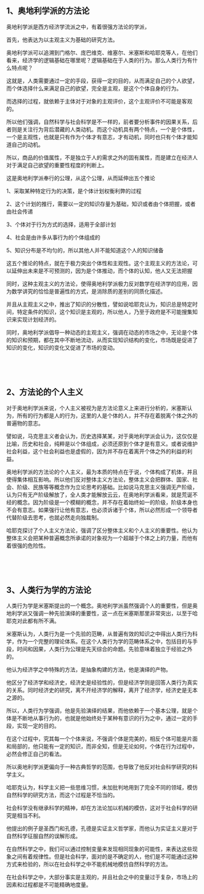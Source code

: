 <h2>1、奥地利学派的方法论</h2><p data-pid="Obx6uiLh">奥地利学派是西方经济学流派之中，有着很强方法论的学派，</p><p data-pid="pnEWhJkL">首先，他表达为以主观主义为基础的研究方法。</p><p data-pid="xTesMC24">奥地利学派可以追溯到门格尔、庞巴维克、维塞尔、米塞斯和哈耶克等人，在他们看来，经济学的逻辑基础在哪里呢？逻辑基础在于人类的行为。那么人类行为有什么特点呢？</p><p data-pid="jIwxXCDL">这就是，人类需要通过一定的手段，获得一定的目的，从而满足自己的个人欲望，而个体选择什么来满足自己的欲望，完全是主观，是这个个体自身的行为。</p><p data-pid="d_infYya">而选择的过程，就依赖于主体对于对象的主观评价，这个主观评价不可能是客观的。</p><p data-pid="yZMOdxk8">所以他们强调，自然科学与社会科学是不一样的，前者要分析事件的因果关系，后者则是关注行为背后潜藏的人类动机。而这个动机具有两个特点，一个是个体性，一个是主观性，也就是只有作为个体才有意志，才有动机，同时也只有个体才能知道自己的动机。</p><p data-pid="9Lqwu4uM">所以，商品的价值属性，不是独立于人的需求之外的固有属性，而是建立在经济人对于满足自己欲望的重要性程度的判断上。</p><p data-pid="m39F179e">这是奥地利学派奉行的公理，从这个公理，从而延伸出五个推论</p><p data-pid="KjwF3eMB">1、采取某种特定行为的决策，是个体计划权衡利弊的过程</p><p data-pid="LtMECyg2">2、这个计划的推行，需要以一定的知识存量为基础，知识或者由个体把握，或者由社会传递</p><p data-pid="zIgeWGLK">3、个体对于行为方式的选择，适用于全部计划</p><p data-pid="W-2GZfpx">4、社会是由许多从事行为的个体组成的</p><p data-pid="vs_aMNt9">5、知识分布是不均匀的，所以其他人并不能知道这个人的知识储备</p><p data-pid="5_d4MOaB">这五个推论的特点，就在于极力突出个体性和主观性。这个主观主义的方法论，可以延伸出未来是不可预测的，因为是个体推动，而个体的认知，他人又无法把握</p><p data-pid="2Fzds2z0">同时，这种主观主义的方法论，使得奥地利学派极力反对数学在经济学的应用，因为数学讲究的恰恰是普遍性的方式，是消除质的差别的同质化描述。</p><p data-pid="G2zU_Hfc">并且从主观主义之中，推出了知识的分散性，譬如说哈耶克认为，知识总是特定时间，特定条件的知识，这个知识是主观的，所以他人，乃至于政府是不可能搜集知识来实现计划经济的。</p><p data-pid="oxZAd-j9">同时，奥地利学派倡导一种动态的主观主义，强调在动态的市场之中，无论是个体的知识和预期，都在其中不断地流动，从而实现知识结构的变化，市场既是促进了知识的变化，知识的变化又促进了市场的变动。</p><p><br></p><p><br></p><h2>2、方法论的个人主义</h2><p data-pid="6bFiSiPn">对于奥地利学派来说，个人主义被视为是方法论意义上来进行分析的，米塞斯认为，所有的行为都是人的行为，这里的人是个体的人，并不存在着脱离个体之外的普遍物的意志。</p><p data-pid="arftuUIk">譬如说，马克思主义者会认为，历史选择某某，对于奥地利学派会认为，这仅仅是比喻，历史和社会，纯粹是以个体组成，必须还原到个体才是有意义。或者说维护社会利益，这个社会利益也是虚假的，因为并不存在着离开个体之外的利益的利益。</p><p data-pid="x2yPL2ag">奥地利学派的方法论的个人主义，最为本质的特点在于说，个体构成了机体，并且使得集体相互影响。所以他们反对整体主义方法论，整体主义会把群体、国家、社会、阶级、民族等等概念作为立论思考的基础。比如说马克思主义强调无产阶级，认为只有无产阶级解放了，全人类才能解放云云，在奥地利学派看来，就是荒诞不经的概念。因为阶级是一个模糊的概念，并不存在着始终如一的阶级，阶级本身也不会有意志。如果强行让他有意志，也必须诉诸于个体，所以必然形成一个领导者代替阶级去思考，也就必然走向独裁制。</p><p data-pid="kKxEmuXu">哈耶克探讨了个人主义方法论，强调了区分整体主义和个人主义的重要性。他认为整体主义会把某种普遍概念所承诺的对象视为一个超越于个体之上的力量，而他有着很强的危险性。</p><p><br></p><p><br></p><h2>3、人类行为学的方法论</h2><p data-pid="D-4KyTia">人类行为学是米塞斯提出的一个概念。奥地利学派虽然强调个人的重要性，但是奥地利学派又强调一种先验演绎的重要性，这一点在米塞斯那里非常突出，以至于哈耶克对此都有所不满。</p><p data-pid="-02HS9Ne">米塞斯认为，人类行为是一个先验的范畴，从普遍有效的知识之中得出人类行为科学，作为一个完整的理论体系。在这个人类行为学的范畴体系之中，包括目的与手段，时间和因果，人类行为公理是先天综合的命题。先验意味着独立于经验之外的。</p><p data-pid="8uWthdbR">他认为经济学之中特殊的方法，是抽象构建的方法，他是演绎的产物。</p><p data-pid="3l29fVdj">他区分了经济学和经济史，经济史是经验性的，但是经济学则是回答人类行为真实的关系。同时经济史的研究，离不开经济学的解释，离开了经济学，经济史是无本之源的。</p><p data-pid="Ah_OLaAl">所以，人类行为学强调，他是先验演绎的结果，而他依赖于一个基本公理，就是个体是不断地从事行为的，也就是他始终处于某种有意识的行为之中，通过一定的手段，实现一定的目的。</p><p data-pid="Qo6BjvRs">在这个过程中，究其每一个个体来说，不强调个体是完美的，相反个体可能是片面和局部的，他只能有一定的知识，而非全知，但是无论如何，个体在行为过程中，必然会修正自己的看法。</p><p data-pid="B8XA603d">所以奥地利学派更偏向于一种古典哲学的范围，也导致了他反对社会科学研究的科学主义。</p><p data-pid="SyAdTP6q">哈耶克认为，科学主义把一些思维习惯，未加批判地用到了完全不同的领域，模仿自然科学的研究方法，而这个过程是不恰当的。</p><p data-pid="ck7xArS1">社会科学没有继承科学的精神，却在方法论加以机械的模仿，这对于社会科学的研究是相当不利。</p><p data-pid="1To5nQds">他提出的例子是圣西门和孔德，孔德是实证主义哲学家，而他认为实证主义是对于自然科学征服自然的误解形成。</p><p data-pid="lELPWeQT">在自然科学之中，我们可以通过控制变量来发现相同现象的可能性，来表达这些现象之间有着规律性。但是社会科学，面对的是不确定的人，他们是不可能通过这种方式来检验的，所以在社会科学之中不能机械地模仿自然科学的方法。</p><p data-pid="4iyzG249">在社会科学之中，大部分事实是主观的，并且社会之中的变量过于复杂，市场上的因素和过程都是不可能精确地度量。</p><p></p>